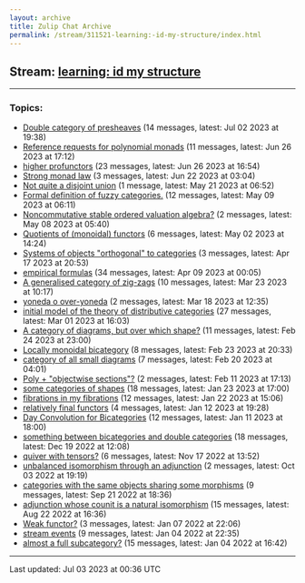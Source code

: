 ```yaml
---
layout: archive
title: Zulip Chat Archive
permalink: /stream/311521-learning:-id-my-structure/index.html
---
```


## Stream: [learning: id my structure](https://mattecapu.github.io/ct-zulip-archive/stream/311521-learning:-id-my-structure/index.html)
---

### Topics:

* [Double category of presheaves](topic/topic_Double.20category.20of.20presheaves.html) (14 messages, latest: Jul 02 2023 at 19:38)
* [Reference requests for polynomial monads](topic/topic_Reference.20requests.20for.20polynomial.20monads.html) (11 messages, latest: Jun 26 2023 at 17:12)
* [higher profunctors](topic/topic_higher.20profunctors.html) (23 messages, latest: Jun 26 2023 at 16:54)
* [Strong monad law](topic/topic_Strong.20monad.20law.html) (3 messages, latest: Jun 22 2023 at 03:04)
* [Not quite a disjoint union](topic/topic_Not.20quite.20a.20disjoint.20union.html) (1 message, latest: May 21 2023 at 06:52)
* [Formal definition of fuzzy categories.](topic/topic_Formal.20definition.20of.20fuzzy.20categories.2E.html) (12 messages, latest: May 09 2023 at 06:11)
* [Noncommutative stable ordered valuation algebra?](topic/topic_Noncommutative.20stable.20ordered.20valuation.20algebra.3F.html) (2 messages, latest: May 08 2023 at 05:40)
* [Quotients of (monoidal) functors](topic/topic_Quotients.20of.20(monoidal).20functors.html) (6 messages, latest: May 02 2023 at 14:24)
* [Systems of objects "orthogonal" to categories](topic/topic_Systems.20of.20objects.20.22orthogonal.22.20to.20categories.html) (3 messages, latest: Apr 17 2023 at 20:53)
* [empirical formulas](topic/topic_empirical.20formulas.html) (34 messages, latest: Apr 09 2023 at 00:05)
* [A generalised category of zig-zags](topic/topic_A.20generalised.20category.20of.20zig-zags.html) (10 messages, latest: Mar 23 2023 at 10:17)
* [yoneda o over-yoneda](topic/topic_yoneda.20o.20over-yoneda.html) (2 messages, latest: Mar 18 2023 at 12:35)
* [initial model of the theory of distributive categories](topic/topic_initial.20model.20of.20the.20theory.20of.20distributive.20categories.html) (27 messages, latest: Mar 01 2023 at 16:03)
* [A category of diagrams, but over which shape?](topic/topic_A.20category.20of.20diagrams.2C.20but.20over.20which.20shape.3F.html) (11 messages, latest: Feb 24 2023 at 23:00)
* [Locally monoidal bicategory](topic/topic_Locally.20monoidal.20bicategory.html) (8 messages, latest: Feb 23 2023 at 20:33)
* [category of all small diagrams](topic/topic_category.20of.20all.20small.20diagrams.html) (7 messages, latest: Feb 20 2023 at 04:01)
* [Poly + "objectwise sections"?](topic/topic_Poly.20.2B.20.22objectwise.20sections.22.3F.html) (2 messages, latest: Feb 11 2023 at 17:13)
* [some categories of shapes](topic/topic_some.20categories.20of.20shapes.html) (18 messages, latest: Jan 23 2023 at 17:00)
* [fibrations in my fibrations](topic/topic_fibrations.20in.20my.20fibrations.html) (12 messages, latest: Jan 22 2023 at 15:06)
* [relatively final functors](topic/topic_relatively.20final.20functors.html) (4 messages, latest: Jan 12 2023 at 19:28)
* [Day Convolution for Bicategories](topic/topic_Day.20Convolution.20for.20Bicategories.html) (12 messages, latest: Jan 11 2023 at 18:00)
* [something between bicategories and double categories](topic/topic_something.20between.20bicategories.20and.20double.20categories.html) (18 messages, latest: Dec 19 2022 at 12:08)
* [quiver with tensors?](topic/topic_quiver.20with.20tensors.3F.html) (6 messages, latest: Nov 17 2022 at 13:52)
* [unbalanced isomorphism through an adjunction](topic/topic_unbalanced.20isomorphism.20through.20an.20adjunction.html) (2 messages, latest: Oct 03 2022 at 19:19)
* [categories with the same objects sharing some morphisms](topic/topic_categories.20with.20the.20same.20objects.20sharing.20some.20morphisms.html) (9 messages, latest: Sep 21 2022 at 18:36)
* [adjunction whose counit is a natural isomorphism](topic/topic_adjunction.20whose.20counit.20is.20a.20natural.20isomorphism.html) (15 messages, latest: Aug 22 2022 at 16:36)
* [Weak functor?](topic/topic_Weak.20functor.3F.html) (3 messages, latest: Jan 07 2022 at 22:06)
* [stream events](topic/topic_stream.20events.html) (9 messages, latest: Jan 04 2022 at 22:35)
* [almost a full subcategory?](topic/topic_almost.20a.20full.20subcategory.3F.html) (15 messages, latest: Jan 04 2022 at 16:42)

<hr><p>Last updated: Jul 03 2023 at 00:36 UTC</p>
